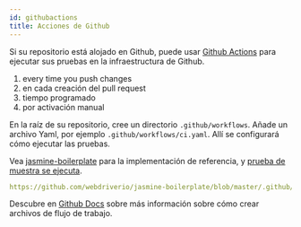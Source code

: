 ```yaml
---
id: githubactions
title: Acciones de Github
---
```


Si su repositorio está alojado en Github, puede usar [Github Actions](https://docs.github.com/en/actions/getting-started-with-github-actions/about-github-actions#about-github-actions) para ejecutar sus pruebas en la infraestructura de Github.

1. every time you push changes
2. en cada creación del pull request
3. tiempo programado
4. por activación manual

En la raíz de su repositorio, cree un directorio `.github/workflows`. Añade un archivo Yaml, por ejemplo `.github/workflows/ci.yaml`. Allí se configurará cómo ejecutar las pruebas.

Vea [jasmine-boilerplate](https://github.com/webdriverio/jasmine-boilerplate/blob/master/.github/workflows/ci.yaml) para la implementación de referencia, y [prueba de muestra se ejecuta](https://github.com/webdriverio/jasmine-boilerplate/actions?query=workflow%3ACI).

```yaml reference
https://github.com/webdriverio/jasmine-boilerplate/blob/master/.github/workflows/ci.yaml
```

Descubre en [Github Docs](https://docs.github.com/en/actions/configuring-and-managing-workflows/configuring-a-workflow#creating-a-workflow-file) sobre más información sobre cómo crear archivos de flujo de trabajo.
